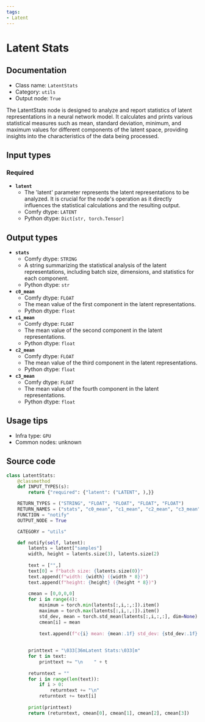 ```yaml
---
tags:
- Latent
---
```


# Latent Stats
## Documentation
- Class name: `LatentStats`
- Category: `utils`
- Output node: `True`

The LatentStats node is designed to analyze and report statistics of latent representations in a neural network model. It calculates and prints various statistical measures such as mean, standard deviation, minimum, and maximum values for different components of the latent space, providing insights into the characteristics of the data being processed.
## Input types
### Required
- **`latent`**
    - The 'latent' parameter represents the latent representations to be analyzed. It is crucial for the node's operation as it directly influences the statistical calculations and the resulting output.
    - Comfy dtype: `LATENT`
    - Python dtype: `Dict[str, torch.Tensor]`
## Output types
- **`stats`**
    - Comfy dtype: `STRING`
    - A string summarizing the statistical analysis of the latent representations, including batch size, dimensions, and statistics for each component.
    - Python dtype: `str`
- **`c0_mean`**
    - Comfy dtype: `FLOAT`
    - The mean value of the first component in the latent representations.
    - Python dtype: `float`
- **`c1_mean`**
    - Comfy dtype: `FLOAT`
    - The mean value of the second component in the latent representations.
    - Python dtype: `float`
- **`c2_mean`**
    - Comfy dtype: `FLOAT`
    - The mean value of the third component in the latent representations.
    - Python dtype: `float`
- **`c3_mean`**
    - Comfy dtype: `FLOAT`
    - The mean value of the fourth component in the latent representations.
    - Python dtype: `float`
## Usage tips
- Infra type: `GPU`
- Common nodes: unknown


## Source code
```python
class LatentStats:
    @classmethod
    def INPUT_TYPES(s):
        return {"required": {"latent": ("LATENT", ),}}

    RETURN_TYPES = ("STRING", "FLOAT", "FLOAT", "FLOAT", "FLOAT")
    RETURN_NAMES = ("stats", "c0_mean", "c1_mean", "c2_mean", "c3_mean")
    FUNCTION = "notify"
    OUTPUT_NODE = True

    CATEGORY = "utils"

    def notify(self, latent):
        latents = latent["samples"]
        width, height = latents.size(3), latents.size(2)
        
        text = ["",]
        text[0] = f"batch size: {latents.size(0)}"
        text.append(f"width: {width} ({width * 8})")
        text.append(f"height: {height} ({height * 8})")
        
        cmean = [0,0,0,0]
        for i in range(4):
            minimum = torch.min(latents[:,i,:,:]).item()
            maximum = torch.max(latents[:,i,:,:]).item()
            std_dev, mean = torch.std_mean(latents[:,i,:,:], dim=None)
            cmean[i] = mean
            
            text.append(f"c{i} mean: {mean:.1f} std_dev: {std_dev:.1f} min: {minimum:.1f} max: {maximum:.1f}")
        
        
        printtext = "\033[36mLatent Stats:\033[m"
        for t in text:
            printtext += "\n    " + t
        
        returntext = ""
        for i in range(len(text)):
            if i > 0:
                returntext += "\n"
            returntext += text[i]
        
        print(printtext)
        return (returntext, cmean[0], cmean[1], cmean[2], cmean[3])

```
